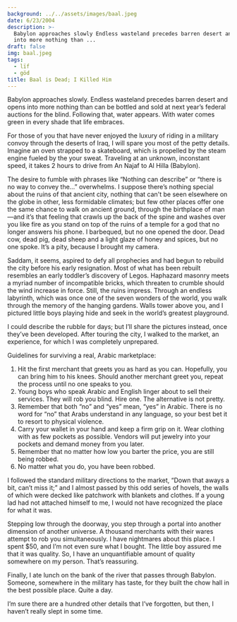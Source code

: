 ```yaml
---
background: ../../assets/images/baal.jpeg
date: 6/23/2004
description: >-
  Babylon approaches slowly Endless wasteland precedes barren desert and opens
  into more nothing than ...
draft: false
img: baal.jpeg
tags:
  - lïf
  - göd
title: Baal is Dead; I Killed Him
---
```


Babylon approaches slowly. Endless wasteland precedes barren desert and opens into more nothing than can be bottled and sold at next year’s federal auctions for the blind. Following that, water appears. With water comes green in every shade that life embraces.

For those of you that have never enjoyed the luxury of riding in a military convoy through the deserts of Iraq, I will spare you most of the petty details. Imagine an oven strapped to a skateboard, which is propelled by the steam engine fueled by the your sweat. Traveling at an unknown, inconstant speed, it takes 2 hours to drive from An Najaf to Al Hilla (Babylon).

The desire to fumble with phrases like “Nothing can describe” or “there is no way to convey the…” overwhelms. I suppose there’s nothing special about the ruins of that ancient city, nothing that can't be seen elsewhere on the globe in other, less formidable climates; but few other places offer one the same chance to walk on ancient ground, through the birthplace of man—and it’s that feeling that crawls up the back of the spine and washes over you like fire as you stand on top of the ruins of a temple for a god that no longer answers his phone. I barbequed, but no one opened the door. Dead cow, dead pig, dead sheep and a light glaze of honey and spices, but no one spoke. It’s a pity, because I brought my camera.

Saddam, it seems, aspired to defy all prophecies and had begun to rebuild the city before his early resignation. Most of what has been rebuilt resembles an early toddler’s discovery of Legos. Haphazard masonry meets a myriad number of incompatible bricks, which threaten to crumble should the wind increase in force. Still, the ruins impress. Through an endless labyrinth, which was once one of the seven wonders of the world, you walk through the memory of the hanging gardens. Walls tower above you, and I pictured little boys playing hide and seek in the world’s greatest playground.

I could describe the rubble for days; but I’ll share the pictures instead, once they’ve been developed. After touring the city, I walked to the market, an experience, for which I was completely unprepared.

Guidelines for surviving a real, Arabic marketplace:

1. Hit the first merchant that greets you as hard as you can. Hopefully, you can bring him to his knees. Should another merchant greet you, repeat the process until no one speaks to you.
1. Young boys who speak Arabic and English linger about to sell their services. They will rob you blind. Hire one. The alternative is not pretty.
1. Remember that both “no” and “yes” mean, “yes” in Arabic. There is no word for “no” that Arabs understand in any language, so your best bet it to resort to physical violence.
1. Carry your wallet in your hand and keep a firm grip on it. Wear clothing with as few pockets as possible. Vendors will put jewelry into your pockets and demand money from you later.
1. Remember that no matter how low you barter the price, you are still being robbed.
1. No matter what you do, you have been robbed.

I followed the standard military directions to the market, “Down that aways a bit, can’t miss it;” and I almost passed by this odd series of hovels, the walls of which were decked like patchwork with blankets and clothes. If a young lad had not attached himself to me, I would not have recognized the place for what it was.

Stepping low through the doorway, you step through a portal into another dimension of another universe. A thousand merchants with their wares attempt to rob you simultaneously. I have nightmares about this place. I spent \$50, and I’m not even sure what I bought. The little boy assured me that it was quality. So, I have an unquantifiable amount of quality somewhere on my person. That’s reassuring.

Finally, I ate lunch on the bank of the river that passes through Babylon. Someone, somewhere in the military has taste, for they built the chow hall in the best possible place. Quite a day.

I’m sure there are a hundred other details that I’ve forgotten, but then, I haven’t really slept in some time.
